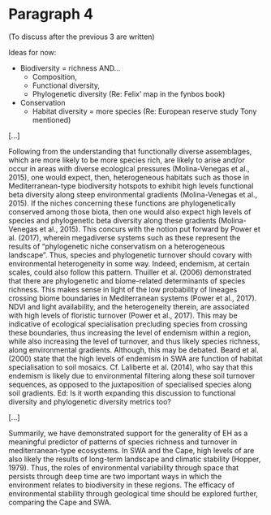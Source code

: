 # Paragraph 4

(To discuss after the previous 3 are written)

Ideas for now:

- Biodiversity = richness AND…
  - Composition,
  - Functional diversity,
  - Phylogenetic diversity (Re: Felix’ map in the fynbos book)
- Conservation
  - Habitat diversity = more species (Re: European reserve study Tony mentioned)

[...]

Following from the understanding that functionally diverse assemblages, which are more likely to be more species rich, are likely to arise and/or occur in areas with diverse ecological pressures (Molina-Venegas et al., 2015), one would expect, then, heterogeneous habitats such as those in Mediterranean-type biodiversity hotspots to exhibit high levels functional beta diversity along steep environmental gradients (Molina-Venegas et al., 2015). If the niches concerning these functions are phylogenetically conserved among those biota, then one would also expect high levels of species and phylogenetic beta diversity along these gradients (Molina-Venegas et al., 2015). This concurs with the notion put forward by Power et al. (2017), wherein megadiverse systems such as these represent the results of “phylogenetic niche conservatism on a heterogeneous landscape”. Thus, species and phylogenetic turnover should covary with environmental heterogeneity in some way. Indeed, endemism, at certain scales, could also follow this pattern. Thuiller et al. (2006) demonstrated that there are phylogenetic and biome-related determinants of species richness. This makes sense in light of the low probability of lineages crossing biome boundaries in Mediterranean systems (Power et al., 2017). NDVI and light availability, and the heterogeneity therein, are associated with high levels of floristic turnover (Power et al., 2017). This may be indicative of ecological specialisation precluding species from crossing these boundaries, thus increasing the level of endemism within a region, while also increasing the level of turnover, and thus likely species richness, along environmental gradients. Although, this may be debated. Beard et al. (2000) state that the high levels of endemism in SWA are function of habitat specialisation to soil mosaics. Cf. Laliberte et al. (2014), who say that this endemism is likely due to environmental filtering along these soil turnover sequences, as opposed to the juxtaposition of specialised species along soil gradients.
Ed: Is it worth expanding this discussion to functional diversity and phylogenetic diversity metrics too?

[...]

Summarily, we have demonstrated support for the generality of EH as a meaningful predictor of patterns of species richness and turnover in mediterranean-type ecosystems. In SWA and the Cape, high levels of are also likely the results of long-term landscape and climatic stability (Hopper, 1979). Thus, the roles of environmental variability through space that persists through deep time are two important ways in which the environment relates to biodiversity in these regions. The efficacy of environmental stability through geological time should be explored further, comparing the Cape and SWA.
